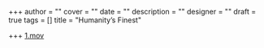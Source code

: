 +++
author = ""
cover = ""
date = ""
description = ""
designer = ""
draft = true
tags = []
title = "Humanity’s Finest"

+++
[1.mov](/images/1.mov "1.mov")